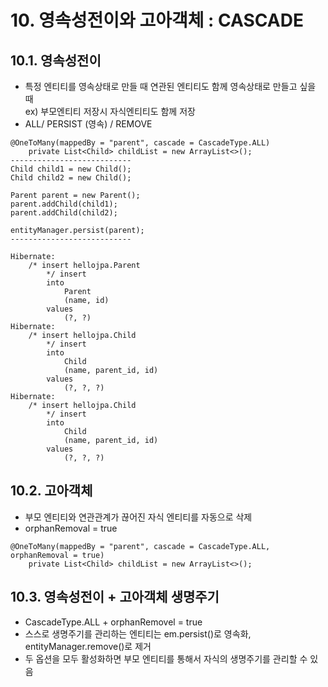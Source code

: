 # 10. 영속성전이와 고아객체 : CASCADE

## 10.1. 영속성전이

- 특정 엔티티를 영속상태로 만들 때 연관된 엔티티도 함께 영속상태로 만들고 싶을 때  
ex) 부모엔티티 저장시 자식엔티티도 함께 저장
- ALL/ PERSIST (영속) / REMOVE

```code
@OneToMany(mappedBy = "parent", cascade = CascadeType.ALL)
    private List<Child> childList = new ArrayList<>();
---------------------------
Child child1 = new Child();
Child child2 = new Child();

Parent parent = new Parent();
parent.addChild(child1);
parent.addChild(child2);

entityManager.persist(parent);
---------------------------

Hibernate: 
    /* insert hellojpa.Parent
        */ insert 
        into
            Parent
            (name, id) 
        values
            (?, ?)
Hibernate: 
    /* insert hellojpa.Child
        */ insert 
        into
            Child
            (name, parent_id, id) 
        values
            (?, ?, ?)
Hibernate: 
    /* insert hellojpa.Child
        */ insert 
        into
            Child
            (name, parent_id, id) 
        values
            (?, ?, ?)
```

## 10.2. 고아객체

- 부모 엔티티와 연관관계가 끊어진 자식 엔티티를 자동으로 삭제
- orphanRemoval = true

```code
@OneToMany(mappedBy = "parent", cascade = CascadeType.ALL, orphanRemoval = true)
    private List<Child> childList = new ArrayList<>();
```

## 10.3. 영속성전이 + 고아객체 생명주기

- CascadeType.ALL + orphanRemovel = true
- 스스로 생명주기를 관리하는 엔티티는 em.persist()로 영속화, entityManager.remove()로 제거
- 두 옵션을 모두 활성화하면 부모 엔티티를 통해서 자식의 생명주기를 관리할 수 있음
